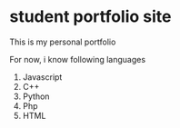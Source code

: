 # student portfolio site

This is my personal portfolio

For now, i know following languages
1. Javascript
1. C++
1. Python
1. Php
1. HTML
